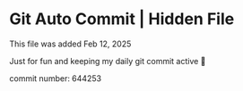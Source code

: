 # Git Auto Commit | Hidden File

This file was added Feb 12, 2025

Just for fun and keeping my daily git commit active 🤪

commit number: 644253
